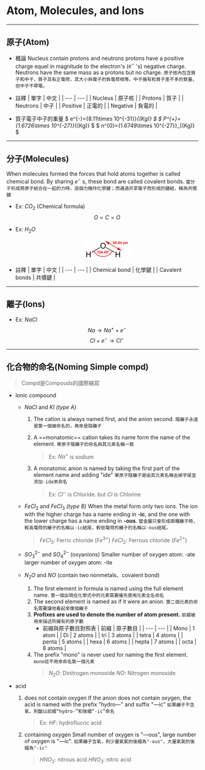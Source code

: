 # Atom, Molecules, and Ions

---

## 原子(Atom)

* 概論
  Nucleus contain protons and neutrons protons have a positive charge equel in magnitude to the electron's ($e^{-}$ 's) negative charge. Neutrons have the same mass as a protons but no charge.
`原子核內包含質子和中子，質子具有正電荷，其大小與電子的負電荷相等。中子擁有和質子差不多的質量，但中子不帶電。`
* 註釋
  | 單字 | 中文 |
  | --- | --- |
  | Nucleus | 原子核 |
  | Protons | 質子 |
  | Neutrons | 中子 |
  | Positive | 正電的 |
  | Negative | 負電的 |

* 質子電子中子的重量
  $ e^{-}={8.11\times 10^{-31}}_{(Kg)} $
  $ P^{+}={1.6726\times 10^{-27}}_{(Kg)} $
  $ n^{0}={1.6749\times 10^{-27}}_{(Kg)} $

---

## 分子(Molecules)

When molecules formed the forces that hold atoms together is called chemical bond. By sharing $e^{-}$ s, these bond are called covalent bonds.
`當分子形成將原子結合在一起的力時，這個力稱作化學鍵；而通過共享電子而形成的鍵結，稱為共價鍵`

* Ex: $CO_2$ (Chemical formula)
  $$O=C=O$$
* Ex: $H_2O$<div align="center"> <img src=Pictrue/Water-2D-labelled.png width=25% /><div>

* 註釋
  | 單字 | 中文 |
  | --- | --- |
  | Chemical bond | 化學鍵 |
  | Cavalent bonds | 共價鍵 |

---

## 離子(Ions)

* Ex: $NaCl$
$$ Na\to Na^++e^- $$ $$ Cl+e^-\to Cl^- $$

---

## 化合物的命名(Noming Simple compd)

> Compd是Compouds的國際縮寫

* Ionic compound

  * $NaCl$ and $KI$ _(type A)_

    1. The cation is always named first, and the anion second.
        `陽離子永遠是第一個被命名的，再來是陰離子`

    2. A ==monatomic== cation takes its name form the name of the element.<!-- Monatomic由 Mono+Atomic 組成，其中 mono 表"單一個"， atomic 表"原子的" -->
    `單原子陽離子的命名與其元素名稱一致`
        >Ex: $Na^+$ is sodium
    3. A monatomic anion is named by taking the first part of the element name and adding "ide"
    `單原子陰離子是由其元素名稱去掉字尾並添加-ide來命名`
        >Ex: $Cl^-$ is Chloride. but $Cl$ is Chlorine

  * $FeCl_2$ and $FeCl_3$ _(type B)_
    When the metal form only two ions. The ion with the higher charge has a name ending in **-ic**, and the one with the lower charge has a name ending in **-ous**.
    `當金屬只會形成兩種離子時，較高電荷的離子的名稱以-ic結尾，較低電荷的離子的名稱以-ous結尾。`
      >$FeCl_3$: Ferric chloride ($Fe^{3+}$)
      >$FeCl_2$: Ferrous chloride ($Fe^{2+}$)
  * $SO^{2-}_3$ and $SO^{2-}_4$ (oxyanions)
    Smaller number of oxygen atom: -ate
    larger number of oxygen atom: -ite
  * $N_2O$ and $NO$ (contain two nonmetals、covalent bond)
    1. The first element in formula is named using the full element name.
      `第一個出現在化學式中的元素需要優先使用元素全名命名`
    2. The second element is named as if it were an anion.
      `第二個元素的命名需要讓他看起來像個離子`
    3. **Profixes are used to denote the number of atom present.**
      `前綴被用來描述所擁有的原子數`
       * 前綴與原子數目對照表
         | 前綴 | 原子數目 |
         | --- | --- |
         | Mono | 1 atom |
         | Di | 2 atoms |
         | tri | 3 atoms |
         | tetra | 4 atoms |
         | penta | 5 atoms |
         | hexa | 6 atoms |
         | hepta | 7 atoms |
         | octa | 8 atoms |
    4. The prefix "mono" is never used for naming the first element.
      `mono從不用來命名第一個元素`
        >$N_2O$: Dinitrogen monoxide
        >$NO$: Nitrogen monoxide
* acid
  1. does not contain oxygen
  If the anion does not contain oxygen, the acid is named with the prefix "hydro—" and suffix "—ic"
    `如果離子不含氧，則酸以前綴“hydro-”和後綴“-ic”命名`
      >Ex: $HF$: hydroflucric acid
  2. containing oxygen
    Small number of oxygen is "—ous", large number of oxygen is "—ic".
      `如果離子含氧，則少量氧氣的後綴為"-ous"，大量氧氣的後綴為"-ic"`
      >$HNO_2$: nitrous acid
      >$HNO_3$: nitric acid

